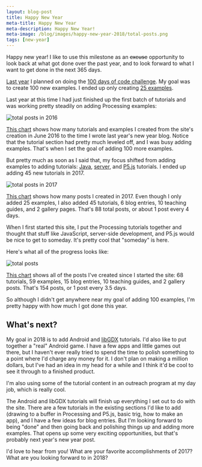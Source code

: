 ```yaml
---
layout: blog-post
title: Happy New Year
meta-title: Happy New Year
meta-description: Happy New Year!
meta-image: /blog/images/happy-new-year-2018/total-posts.png
tags: [new-year]
---
```


Happy new year! I like to use this milestone as an ~~excuse~~ opportunity to look back at what got done over the past year, and to look forward to what I want to get done in the next 365 days.

[Last year](/blog/100-days-of-code) I planned on doing the [100 days of code challenge](https://medium.freecodecamp.org/join-the-100daysofcode-556ddb4579e4). My goal was to create 100 new examples. I ended up only creating [25 examples](https://wompwompwomp.com/).

Last year at this time I had just finished up the first batch of tutorials and was working pretty steadily on adding Processing examples:

![total posts in 2016](/blog/images/happy-new-year-2018/total-posts-2016.png)

[This chart](/about/stats?end=2017-01-01) shows how many tutorials and examples I created from the site's creation in June 2016 to the time I wrote last year's new year blog. Notice that the tutorial section had pretty much leveled off, and I was busy adding examples. That's when I set the goal of adding 100 more examples.

But pretty much as soon as I said that, my focus shifted from adding examples to adding tutorials: [Java](/tutorials/java), [server](/tutorials/java-server), and [P5.js](/tutorials/p5-js) tutorials. I ended up adding 45 new tutorials in 2017.

![total posts in 2017](/blog/images/happy-new-year-2018/total-posts-2017.png)

[This chart](/about/stats?start=2017-01-01&end=2018-01-01) shows how many posts I created in 2017. Even though I only added 25 examples, I also added 45 tutorials, 6 blog entries, 10 teaching guides, and 2 gallery pages. That's 88 total posts, or about 1 post every 4 days.

When I first started this site, I put the Processing tutorials together and thought that stuff like JavaScript, server-side development, and P5.js would be nice to get to someday. It's pretty cool that "someday" is here.

Here's what all of the progress looks like:

![total posts](/blog/images/happy-new-year-2018/total-posts.png)

[This chart](/about/stats?end=2018-01-01) shows all of the posts I've created since I started the site: 68 tutorials, 59 examples, 15 blog entries, 10 teaching guides, and 2 gallery posts. That's 154 posts, or 1 post every 3.5 days.

So although I didn't get anywhere near my goal of adding 100 examples, I'm pretty happy with how much I got done this year.

## What's next?

My goal in 2018 is to add Android and [libGDX](https://libgdx.badlogicgames.com/) tutorials. I'd also like to put together a "real" Android game. I have a few apps and little games out there, but I haven't ever really tried to spend the time to polish something to a point where I'd charge any money for it. I don't plan on making a million dollars, but I've had an idea in my head for a while and I think it'd be cool to see it through to a finished product.


I'm also using some of the tutorial content in an outreach program at my day job, which is really cool.

The Android and libGDX tutorials will finish up everything I set out to do with the site. There are a few tutorials in the existing sections I'd like to add (drawing to a buffer in Processing and P5.js, basic trig, how to make an app), and I have a few ideas for blog entries. But I'm looking forward to being "done" and then going back and polishing things up and adding more examples. That opens up some very exciting opportunities, but that's probably next year's new year post.

I'd love to hear from you! What are your favorite accomplishments of 2017? What are you looking forward to in 2018?